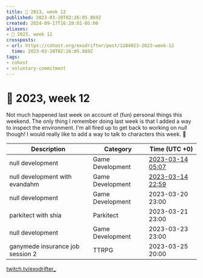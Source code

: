 ```yaml
---
title: 📅 2023, week 12
published: 2023-03-20T02:26:05.869Z
created: 2024-09-17T16:28:01-05:00
aliases:
- 📅 2023, week 12
crossposts:
- url: https://cohost.org/exodrifter/post/1204923-2023-week-12
  time: 2023-03-20T02:26:05.869Z
tags:
- cohost
- voluntary-commitment
---
```


# 📅 2023, week 12

Not much happened last week on account of (fun) personal things this weekend. The only thing I remember doing last week is that I added a way to inspect the environment. I'm all fired up to get back to working on _null_ though! I would really like to add a way to talk to characters this week. 💬

|Description|Category|Time (UTC +0)|
|---|---|---|
|null development|Game Development|[2023-03-14 05:07](https://vods.exodrifter.space/2023/03/14/0507)|
|null development with evandahm|Game Development|[2023-03-14 22:59](https://vods.exodrifter.space/2023/03/14/2259)|
|null development|Game Development|2023-03-20 23:00|
|parkitect with shia|Parkitect|2023-03-21 23:00|
|null development|Game Development|2023-03-23 23:00|
|ganymede insurance job session 2|TTRPG|2023-03-25 20:00|

[twitch.tv/exodrifter_](https://twitch.tv/exodrifter_)
